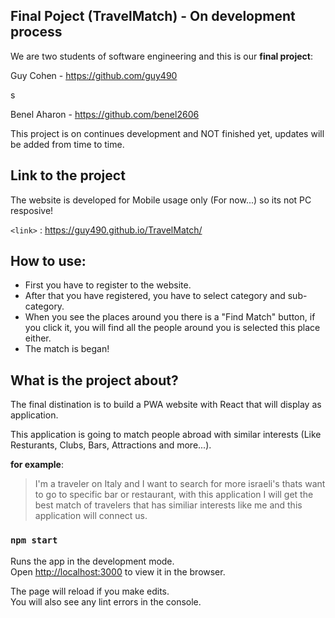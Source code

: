 ## Final Poject (TravelMatch) - On development process

We are two students of software engineering and this is our **final project**:

Guy Cohen - https://github.com/guy490

s

Benel Aharon - https://github.com/benel2606

This project is on continues development and NOT finished yet, updates will be added from time to time.

## Link to the project 

 The website is developed for Mobile usage only (For now...) so its not PC resposive!
 
 `<link>` : https://guy490.github.io/TravelMatch/

## How to use:

- First you have to register to the website.
- After that you have registered, you have to select category and sub-category.
- When you see the places around you there is a "Find Match" button, if you click it, you will find all the people around you is selected this place either.
- The match is began!

## What is the project about?

The final distination is to build a PWA website with React that will display as application.

This application is going to match people abroad with similar interests (Like Resturants, Clubs, Bars, Attractions and more...).

**for example**:

> I'm a traveler on Italy and I want to search for more israeli's thats want to go to specific bar or restaurant, with this application I will get the best match of travelers that has similiar interests like me and this application will connect us.

### `npm start`

Runs the app in the development mode.<br />
Open [http://localhost:3000](http://localhost:3000) to view it in the browser.

The page will reload if you make edits.<br />
You will also see any lint errors in the console.
